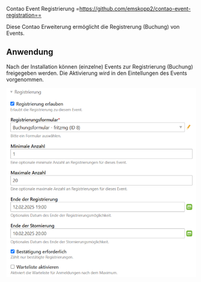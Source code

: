 Contao Event Registrierung
=https://github.com/emskopp2/contao-event-registration==

Diese Contao Erweiterung ermöglicht die Registrerung (Buchung) von Events.

## Anwendung

Nach der Installation können (einzelne) Events zur Registrierung (Buchung) freigegeben werden. Die Aktivierung wird in den Eintellungen des Events vorgenommen.

![Registrierung erlauben](images/registrierung-erlauben.png)

